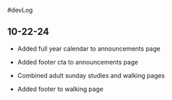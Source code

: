 #devLog


## 10-22-24


- Added full year calendar to announcements page
- Added footer cta to announcements page

- Combined adult sunday studies and walking pages
- Added footer to walking page

